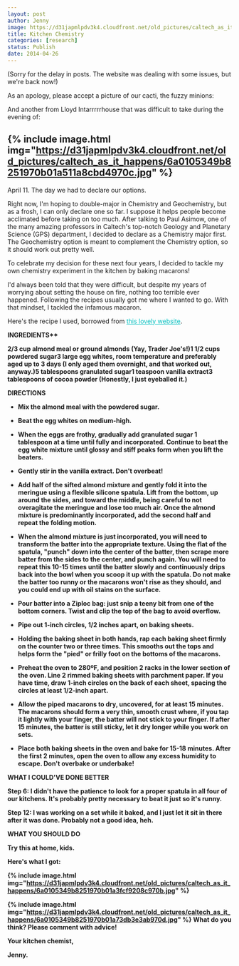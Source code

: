 ```yaml
---
layout: post
author: Jenny
image: https://d31japmlpdv3k4.cloudfront.net/old_pictures/caltech_as_it_happens/6a0105349b8251970b01a511a8cb46970c.jpg
title: Kitchen Chemistry
categories: [research]
status: Publish
date: 2014-04-26
---
```



(Sorry for the delay in posts. The website was dealing with some issues, but we're back now!)

As an apology, please accept a picture of our cacti, the fuzzy minions:

And another from Lloyd Intarrrrrhouse that was difficult to take during the evening of:

{% include image.html img="https://d31japmlpdv3k4.cloudfront.net/old_pictures/caltech_as_it_happens/6a0105349b8251970b01a511a8cbd4970c.jpg" %}
--

April 11. The day we had to declare our options.

Right now, I'm hoping to double-major in Chemistry and Geochemistry, but as a frosh, I can only declare one so far. I suppose it helps people become acclimated before taking on too much. After talking to Paul Asimow, one of the many amazing professors in Caltech's top-notch Geology and Planetary Science (GPS) department, I decided to declare as a Chemistry major first. The Geochemistry option is meant to complement the Chemistry option, so it should work out pretty well.

To celebrate my decision for these next four years, I decided to tackle my own chemistry experiment in the kitchen by baking macarons!

I'd always been told that they were difficult, but despite my years of worrying about setting the house on fire, nothing too terrible ever happened. Following the recipes usually got me where I wanted to go. With that mindset, I tackled the infamous macaron.

Here's the recipe I used, borrowed from <a href="?%20Boots or sturdy shoes. Seriously. ? Clothes able to keep you comfortable from very hot (35 ?C? Maybe) to very cold (0 ?C? Maybe). But pack light. This is most easily accomplished with layers (short sleeve shirt, long sleeve shirt, sweater, windbreaker). ? Hat, sunglasses, sunscreen (People burn easily at high altitude). ? I'll provide a field notebook for you to work in, you provide enough writing utensils. Colors may be useful. ? A blanket or sleeping bag (camp provides sheets and towels and perhaps a blanket, but you may want extra warmth). ? Toiletries to keep you clean and refreshed (yes, there are showers). ? Handlens/magnifier, scale object, camera or good camera-phone. (We'll bring some rock hammers). ? A daypack (We won't be walking more than about 1 km from bus, or for more than 1 hour at a time, but still handy to have a place for your stuff)." style="color: #00bfbf;" target="_blank" title="Always cite your sources!">this lovely website</a>.

<strong style="font-size: 14px;">INGREDIENTS**

2/3 cup almond meal or ground almonds (Yay, Trader Joe's!)1 1/2 cups powdered sugar3 large egg whites, room temperature and preferably aged up to 3 days (I only aged them overnight, and that worked out, anyway.)5 tablespoons granulated sugar1 teaspoon vanilla extract3 tablespoons of cocoa powder (Honestly, I just eyeballed it.)

**DIRECTIONS**

- Mix the almond meal with the powdered sugar.

- Beat the egg whites on medium-high.

- When the eggs are frothy, gradually add granulated sugar 1 tablespoon at a time until fully and incorporated. Continue to beat the egg white mixture until glossy and stiff peaks form when you lift the beaters.

- Gently stir in the vanilla extract. Don't overbeat!
- Add half of the sifted almond mixture and gently fold it into the meringue using a flexible silicone spatula. Lift from the bottom, up around the sides, and toward the middle, being careful to not overagitate the meringue and lose too much air. Once the almond mixture is predominantly incorporated, add the second half and repeat the folding motion.

- When the almond mixture is just incorporated, you will need to transform the batter into the appropriate texture. Using the flat of the spatula, "punch" down into the center of the batter, then scrape more batter from the sides to the center, and punch again. You will need to repeat this 10-15 times until the batter slowly and continuously drips back into the bowl when you scoop it up with the spatula. Do not make the batter too runny or the macarons won't rise as they should, and you could end up with oil stains on the surface.

- Pour batter into a Ziploc bag: just snip a teeny bit from one of the bottom corners. Twist and clip the top of the bag to avoid overflow.

- Pipe out 1-inch circles, 1/2 inches apart, on baking sheets.

- Holding the baking sheet in both hands, rap each baking sheet firmly on the counter two or three times. This smooths out the tops and helps form the "pied" or frilly foot on the bottoms of the macarons.

- Preheat the oven to 280ºF, and position 2 racks in the lower section of the oven. Line 2 rimmed baking sheets with parchment paper. If you have time, draw 1-inch circles on the back of each sheet, spacing the circles at least 1/2-inch apart.

- Allow the piped macarons to dry, uncovered, for at least 15 minutes. The macarons should form a very thin, smooth crust where, if you tap it lightly with your finger, the batter will not stick to your finger. If after 15 minutes, the batter is still sticky, let it dry longer while you work on sets.

- Place both baking sheets in the oven and bake for 15-18 minutes. After the first 2 minutes, open the oven to allow any excess humidity to escape. Don't overbake or underbake!

**WHAT I COULD'VE DONE BETTER**

Step 6: I didn't have the patience to look for a proper spatula in all four of our kitchens. It's probably pretty necessary to beat it just so it's runny.

Step 12: I was working on a set while it baked, and I just let it sit in there after it was done. Probably not a good idea, heh.

**WHAT YOU SHOULD DO**

Try this at home, kids.

Here's what I got:


{% include image.html img="https://d31japmlpdv3k4.cloudfront.net/old_pictures/caltech_as_it_happens/6a0105349b8251970b01a3fcf9208c970b.jpg" %}


{% include image.html img="https://d31japmlpdv3k4.cloudfront.net/old_pictures/caltech_as_it_happens/6a0105349b8251970b01a73db3e3ab970d.jpg" %}
What do you think? Please comment with advice!

Your kitchen chemist,

Jenny.

